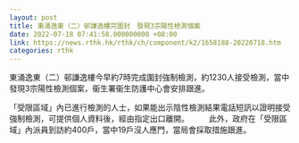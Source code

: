 ```yaml
---
layout: post
title: 東涌逸東（二）邨謙逸樓完圍封　發現3宗陽性檢測個案
date: 2022-07-18 07:41:58.000000000 +08:00
link: https://news.rthk.hk/rthk/ch/component/k2/1658188-20220718.htm
categories: rthk
---
```


東涌逸東（二）邨謙逸樓今早約7時完成圍封強制檢測，約1230人接受檢測，當中發現3宗陽性檢測個案，衞生署衞生防護中心會安排跟進。

「受限區域」內已進行檢測的人士，如果能出示陰性檢測結果電話短訊以證明接受強制檢測，可提供個人資料後，經由指定出口離開。
　　 
此外，政府在「受限區域」內派員到訪約400戶，當中19戶沒人應門，當局會採取措施跟進。
　　
